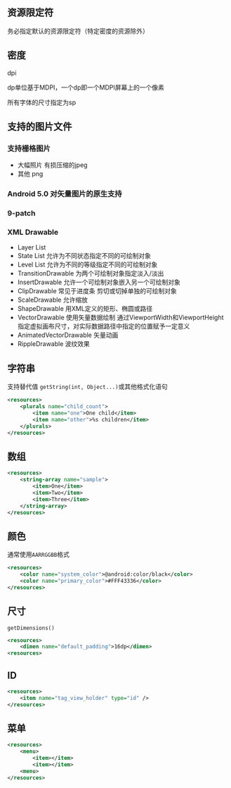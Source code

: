 ## 资源限定符

务必指定默认的资源限定符（特定密度的资源除外）

## 密度

dpi

dp单位基于MDPI，一个dp即一个MDPI屏幕上的一个像素

所有字体的尺寸指定为sp

## 支持的图片文件

### 支持栅格图片

- 大幅照片 有损压缩的jpeg
- 其他 png

### Android 5.0 对矢量图片的原生支持

### 9-patch

### XML Drawable

- Layer List
- State List 允许为不同状态指定不同的可绘制对象
- Level List 允许为不同的等级指定不同的可绘制对象
- TransitionDrawable 为两个可绘制对象指定淡入/淡出
- InsertDrawable 允许一个可绘制对象嵌入另一个可绘制对象
- ClipDrawable 常见于进度条 剪切或切掉单独的可绘制对象
- ScaleDrawable 允许缩放
- ShapeDrawable 用XML定义的矩形、椭圆或路径
- VectorDrawable 使用矢量数据绘制
    通过ViewportWidth和ViewportHeight指定虚拟画布尺寸，对实际数据路径中指定的位置赋予一定意义
- AnimatedVectorDrawable 矢量动画
- RippleDrawable 波纹效果

## 字符串

支持替代值 `getString(int, Object...)`或其他格式化语句

```xml
<resources>
    <plurals name="child_count">
        <item name="one">One child</item>
        <item name="other">%s children</item>
    </plurals>
</resources>
```

## 数组

```xml
<resources>
    <string-array name="sample">
        <item>One</item>
        <item>Two</item>
        <item>Three</item>
    </string-array>
</resources>
```

## 颜色

通常使用`AARRGGBB`格式

```xml
<resources>
    <color name="system_color">@android:color/black</color>
    <color name="primary_color">#FFF43336</color>
</resources>
```

## 尺寸

`getDimensions()`

```xml
<resources>
    <dimen name="default_padding">16dp</dimen>
<resources>
```

## ID

```xml
<resources>
    <item name="tag_view_holder" type="id" />
</resources> 
```

## 菜单

```xml
<resources>
    <menu>
        <item></item>
        <item></item>
    <menu>
</resources>
```
